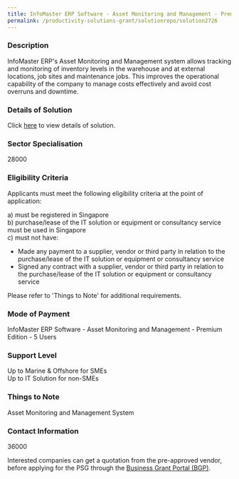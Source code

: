 ```yaml
---
title: InfoMaster ERP Software - Asset Monitoring and Management - Premium Edition - 5 Users
permalink: /productivity-solutions-grant/solutionrepo/solution2726
---
```


### Description

InfoMaster ERP's Asset Monitoring and Management system allows tracking and monitoring of inventory levels in the warehouse and at external locations, job sites and maintenance jobs. This improves the operational capability of the company to manage costs effectively and avoid cost overruns and downtime.

### Details of Solution

Click <a href='Integrated Software Engineering Pte Ltd' target='_blank' rel='noopener'>here</a> to view details of solution.

### Sector Specialisation

 28000 

### Eligibility Criteria

Applicants must meet the following eligibility criteria at the point of application:

a) must be registered in Singapore <br>
b) purchase/lease of the IT solution or equipment or consultancy service must be used in Singapore <br>
c) must not have:
- Made any payment to a supplier, vendor or third party in relation to the purchase/lease of the IT solution or equipment or consultancy service
- Signed any contract with a supplier, vendor or third party in relation to the purchase/lease of the IT solution or equipment or consultancy service

Please refer to 'Things to Note' for additional requirements.

### Mode of Payment
InfoMaster ERP Software - Asset Monitoring and Management - Premium Edition - 5 Users

### Support Level
Up to Marine & Offshore for SMEs <br>
Up to IT Solution for non-SMEs

### Things to Note
Asset Monitoring and Management System

### Contact Information
36000

Interested companies can get a quotation from the pre-approved vendor, before applying for the PSG through the <a target='_blank' rel='noopener' href='https://www.businessgrants.gov.sg/'>Business Grant Portal (BGP)</a>.
